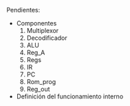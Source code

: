 Pendientes:

- Componentes
  1. Multiplexor
  2. Decodificador
  3. ALU
  4. Reg_A
  5. Regs
  6. IR
  7. PC
  8. Rom_prog
  9. Reg_out
- Definición del funcionamiento interno

